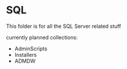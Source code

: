 # SQL
This folder is for all the SQL Server related stuff

currently planned collections:

- AdminScripts
- Installers
- ADMDW
